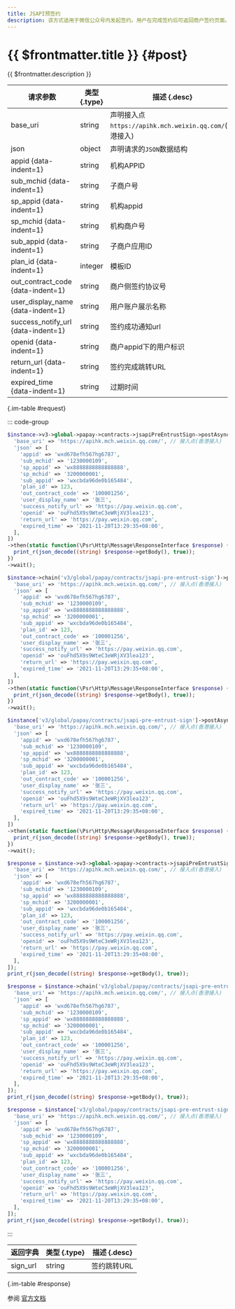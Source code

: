 ```yaml
---
title: JSAPI预签约
description: 该方式适用于微信公众号内发起签约。用户在完成签约后可返回商户签约页面。
---
```


# {{ $frontmatter.title }} {#post}

{{ $frontmatter.description }}

| 请求参数 | 类型 {.type} | 描述 {.desc}
| --- | --- | ---
| base_uri | string | 声明接入点`https://apihk.mch.weixin.qq.com/`(香港接入)
| json | object | 声明请求的`JSON`数据结构
| appid {data-indent=1} | string | 机构APPID
| sub_mchid {data-indent=1} | string | 子商户号
| sp_appid {data-indent=1} | string | 机构appid
| sp_mchid {data-indent=1} | string | 机构商户号
| sub_appid {data-indent=1} | string | 子商户应用ID
| plan_id {data-indent=1} | integer | 模板ID
| out_contract_code {data-indent=1} | string | 商户侧签约协议号
| user_display_name {data-indent=1} | string | 用户账户展示名称
| success_notify_url {data-indent=1} | string | 签约成功通知url
| openid {data-indent=1} | string | 商户appid下的用户标识
| return_url {data-indent=1} | string | 签约完成跳转URL
| expired_time {data-indent=1} | string | 过期时间

{.im-table #request}

::: code-group

```php [异步纯链式]
$instance->v3->global->papay->contracts->jsapiPreEntrustSign->postAsync([
  'base_uri' => 'https://apihk.mch.weixin.qq.com/', // 接入点(香港接入)
  'json' => [
    'appid' => 'wxd678efh567hg6787',
    'sub_mchid' => '1230000109',
    'sp_appid' => 'wx8888888888888888',
    'sp_mchid' => '3200000001',
    'sub_appid' => 'wxcbda96de0b165484',
    'plan_id' => 123,
    'out_contract_code' => '100001256',
    'user_display_name' => '张三',
    'success_notify_url' => 'https://pay.weixin.qq.com',
    'openid' => 'ouFhd5X9s9WteC3eWRjXV3lea123',
    'return_url' => 'https://pay.weixin.qq.com',
    'expired_time' => '2021-11-20T13:29:35+08:00',
  ],
])
->then(static function(\Psr\Http\Message\ResponseInterface $response) {
  print_r(json_decode((string) $response->getBody(), true));
})
->wait();
```

```php [异步声明式]
$instance->chain('v3/global/papay/contracts/jsapi-pre-entrust-sign')->postAsync([
  'base_uri' => 'https://apihk.mch.weixin.qq.com/', // 接入点(香港接入)
  'json' => [
    'appid' => 'wxd678efh567hg6787',
    'sub_mchid' => '1230000109',
    'sp_appid' => 'wx8888888888888888',
    'sp_mchid' => '3200000001',
    'sub_appid' => 'wxcbda96de0b165484',
    'plan_id' => 123,
    'out_contract_code' => '100001256',
    'user_display_name' => '张三',
    'success_notify_url' => 'https://pay.weixin.qq.com',
    'openid' => 'ouFhd5X9s9WteC3eWRjXV3lea123',
    'return_url' => 'https://pay.weixin.qq.com',
    'expired_time' => '2021-11-20T13:29:35+08:00',
  ],
])
->then(static function(\Psr\Http\Message\ResponseInterface $response) {
  print_r(json_decode((string) $response->getBody(), true));
})
->wait();
```

```php [异步属性式]
$instance['v3/global/papay/contracts/jsapi-pre-entrust-sign']->postAsync([
  'base_uri' => 'https://apihk.mch.weixin.qq.com/', // 接入点(香港接入)
  'json' => [
    'appid' => 'wxd678efh567hg6787',
    'sub_mchid' => '1230000109',
    'sp_appid' => 'wx8888888888888888',
    'sp_mchid' => '3200000001',
    'sub_appid' => 'wxcbda96de0b165484',
    'plan_id' => 123,
    'out_contract_code' => '100001256',
    'user_display_name' => '张三',
    'success_notify_url' => 'https://pay.weixin.qq.com',
    'openid' => 'ouFhd5X9s9WteC3eWRjXV3lea123',
    'return_url' => 'https://pay.weixin.qq.com',
    'expired_time' => '2021-11-20T13:29:35+08:00',
  ],
])
->then(static function(\Psr\Http\Message\ResponseInterface $response) {
  print_r(json_decode((string) $response->getBody(), true));
})
->wait();
```

```php [同步纯链式]
$response = $instance->v3->global->papay->contracts->jsapiPreEntrustSign->post([
  'base_uri' => 'https://apihk.mch.weixin.qq.com/', // 接入点(香港接入)
  'json' => [
    'appid' => 'wxd678efh567hg6787',
    'sub_mchid' => '1230000109',
    'sp_appid' => 'wx8888888888888888',
    'sp_mchid' => '3200000001',
    'sub_appid' => 'wxcbda96de0b165484',
    'plan_id' => 123,
    'out_contract_code' => '100001256',
    'user_display_name' => '张三',
    'success_notify_url' => 'https://pay.weixin.qq.com',
    'openid' => 'ouFhd5X9s9WteC3eWRjXV3lea123',
    'return_url' => 'https://pay.weixin.qq.com',
    'expired_time' => '2021-11-20T13:29:35+08:00',
  ],
]);
print_r(json_decode((string) $response->getBody(), true));
```

```php [同步声明式]
$response = $instance->chain('v3/global/papay/contracts/jsapi-pre-entrust-sign')->post([
  'base_uri' => 'https://apihk.mch.weixin.qq.com/', // 接入点(香港接入)
  'json' => [
    'appid' => 'wxd678efh567hg6787',
    'sub_mchid' => '1230000109',
    'sp_appid' => 'wx8888888888888888',
    'sp_mchid' => '3200000001',
    'sub_appid' => 'wxcbda96de0b165484',
    'plan_id' => 123,
    'out_contract_code' => '100001256',
    'user_display_name' => '张三',
    'success_notify_url' => 'https://pay.weixin.qq.com',
    'openid' => 'ouFhd5X9s9WteC3eWRjXV3lea123',
    'return_url' => 'https://pay.weixin.qq.com',
    'expired_time' => '2021-11-20T13:29:35+08:00',
  ],
]);
print_r(json_decode((string) $response->getBody(), true));
```

```php [同步属性式]
$response = $instance['v3/global/papay/contracts/jsapi-pre-entrust-sign']->post([
  'base_uri' => 'https://apihk.mch.weixin.qq.com/', // 接入点(香港接入)
  'json' => [
    'appid' => 'wxd678efh567hg6787',
    'sub_mchid' => '1230000109',
    'sp_appid' => 'wx8888888888888888',
    'sp_mchid' => '3200000001',
    'sub_appid' => 'wxcbda96de0b165484',
    'plan_id' => 123,
    'out_contract_code' => '100001256',
    'user_display_name' => '张三',
    'success_notify_url' => 'https://pay.weixin.qq.com',
    'openid' => 'ouFhd5X9s9WteC3eWRjXV3lea123',
    'return_url' => 'https://pay.weixin.qq.com',
    'expired_time' => '2021-11-20T13:29:35+08:00',
  ],
]);
print_r(json_decode((string) $response->getBody(), true));
```

:::

| 返回字典 | 类型 {.type} | 描述 {.desc}
| --- | --- | ---
| sign_url | string | 签约跳转URL

{.im-table #response}

参阅 [官方文档](https://pay.weixin.qq.com/wiki/doc/api_external/ch/apis/chapter5_1_15.shtml)
